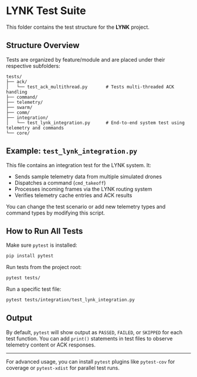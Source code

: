 # LYNK Test Suite

This folder contains the test structure for the **LYNK** project.

## Structure Overview

Tests are organized by feature/module and are placed under their respective subfolders:

```
tests/
├── ack/
│   └── test_ack_multithread.py       # Tests multi-threaded ACK handling
├── command/
├── telemetry/
├── swarm/
├── comm/
├── integration/
│   └── test_lynk_integration.py      # End-to-end system test using telemetry and commands
└── core/
```

## Example: `test_lynk_integration.py`

This file contains an integration test for the LYNK system. It:
- Sends sample telemetry data from multiple simulated drones
- Dispatches a command (`cmd_takeoff`)
- Processes incoming frames via the LYNK routing system
- Verifies telemetry cache entries and ACK results

You can change the test scenario or add new telemetry types and command types by modifying this script.

## How to Run All Tests

Make sure `pytest` is installed:

```bash
pip install pytest
```

Run tests from the project root:

```bash
pytest tests/
```

Run a specific test file:

```bash
pytest tests/integration/test_lynk_integration.py
```

## Output

By default, `pytest` will show output as `PASSED`, `FAILED`, or `SKIPPED` for each test function.
You can add `print()` statements in test files to observe telemetry content or ACK responses.

---

For advanced usage, you can install `pytest` plugins like `pytest-cov` for coverage or `pytest-xdist` for parallel test runs.
